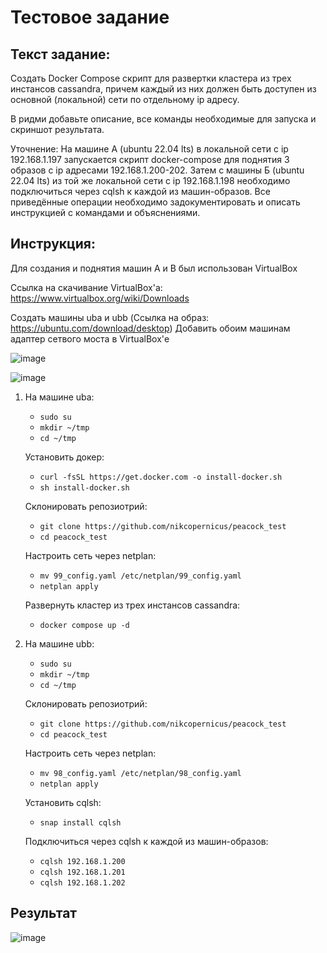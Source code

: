 # Тестовое задание

## Текст задание:

Создать Docker Compose скрипт для развертки кластера из трех инстансов cassandra, причем каждый из них должен быть доступен из основной (локальной) сети по отдельному ip адресу.

В ридми добавьте описание, все команды необходимые для запуска и скриншот результата.

Уточнение:
На машине А (ubuntu 22.04 lts) в локальной сети с ip 192.168.1.197 запускается скрипт docker-compose для поднятия 3 образов с ip адресами 192.168.1.200-202. Затем с машины Б (ubuntu 22.04 lts) из той же локальной сети с ip 192.168.1.198 необходимо подключиться через cqlsh к каждой из машин-образов. Все приведённые операции необходимо задокументировать и описать инструкцией с командами и объяснениями.

## Инструкция:

Для создания и поднятия машин A и B был использован VirtualBox

Ссылка на скачивание VirtualBox'a: https://www.virtualbox.org/wiki/Downloads

Создать машины uba и ubb (Ссылка на образ: https://ubuntu.com/download/desktop) Добавить обоим машинам адаптер сетвого моста в VirtualBox'е 

![image](https://github.com/nikcopernicus/peacock_test/assets/60931253/861c478a-904a-4f92-acf2-95dab0eb2039)

![image](https://github.com/nikcopernicus/peacock_test/assets/60931253/007a111f-1e52-44af-8ef0-8f232b66a511)

1. На машине uba:
	- `sudo su`
	- `mkdir ~/tmp`
	- `cd ~/tmp`

	Установить докер:
	- `curl -fsSL https://get.docker.com -o install-docker.sh`
	- `sh install-docker.sh`

	Склонировать репозиотрий:
	- `git clone https://github.com/nikcopernicus/peacock_test`
	- `cd peacock_test`

	Настроить сеть через netplan:
	- `mv 99_config.yaml /etc/netplan/99_config.yaml`
	- `netplan apply`

	Развернуть кластер из трех инстансов cassandra:
	- `docker compose up -d`
1. На машине ubb:
	- `sudo su`
	- `mkdir ~/tmp`
	- `cd ~/tmp`

	Склонировать репозиотрий:
	- `git clone https://github.com/nikcopernicus/peacock_test`
	- `cd peacock_test`

	Настроить сеть через netplan:
	- `mv 98_config.yaml /etc/netplan/98_config.yaml`
	- `netplan apply`

	Установить cqlsh:
	- `snap install cqlsh`

	Подключиться через cqlsh к каждой из машин-образов:
	- `cqlsh 192.168.1.200`
    - `cqlsh 192.168.1.201`
    - `cqlsh 192.168.1.202`

## Результат

![image](https://github.com/nikcopernicus/peacock_test/assets/60931253/ef1ef8ba-8eb3-44ec-9f26-594b9535e3d2)
